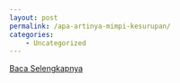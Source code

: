 ```yaml
---
layout: post
permalink: /apa-artinya-mimpi-kesurupan/
categories:
    - Uncategorized
---
```


[Baca Selengkapnya](/08)